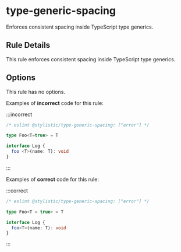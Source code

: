 # type-generic-spacing

Enforces consistent spacing inside TypeScript type generics.

## Rule Details

This rule enforces consistent spacing inside TypeScript type generics.

## Options

This rule has no options.

Examples of **incorrect** code for this rule:

:::incorrect

```ts
/* eslint @stylistic/type-generic-spacing: ["error"] */

type Foo<T=true> = T

interface Log {
  foo <T>(name: T): void
}
```

:::

Examples of **correct** code for this rule:

:::correct

```ts
/* eslint @stylistic/type-generic-spacing: ["error"] */

type Foo<T = true> = T

interface Log {
  foo<T>(name: T): void
}
```

:::
